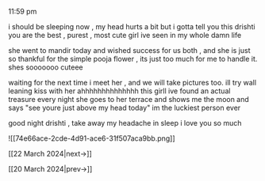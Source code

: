 
11:59 pm

i should be sleeping now , my head hurts a bit but i gotta tell you this 
drishti you are the best , purest , most cute girl ive seen in my whole damn life

she went to mandir today and wished success for us both , and she is just so thankful for the simple pooja flower , its just too much for me to handle it.
shes sooooooo cuteee

waiting for the next time i meet her , and we will take pictures too.
ill try wall leaning kiss with her
ahhhhhhhhhhhhhh
this girll
ive found an actual treasure
every night she goes to her terrace and shows me the moon and says "see youre just above my head today"
im the luckiest person ever

good night drishti , take away my headache in sleep
i love you so much

![[74e66ace-2cde-4d91-ace6-31f507aca9bb.png]]

[[22 March 2024|next->]]

[[20 March 2024|prev->]]

